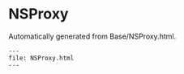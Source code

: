 
# NSProxy

Automatically generated from Base/NSProxy.html.

``` {raw} html
---
file: NSProxy.html
---
```
